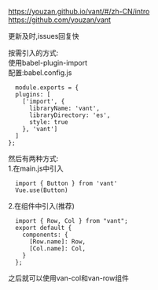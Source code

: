 https://youzan.github.io/vant/#/zh-CN/intro  
https://github.com/youzan/vant  
  
更新及时,issues回复快  
  
  
按需引入的方式:  
使用babel-plugin-import  
配置:babel.config.js  
```
  module.exports = {
  plugins: [
    ['import', {
      libraryName: 'vant',
      libraryDirectory: 'es',
      style: true
    }, 'vant']
  ]
};
```
然后有两种方式:  
1.在main.js中引入  
```
  import { Button } from 'vant'
  Vue.use(Button)
```
2.在组件中引入(推荐)  
```
  import { Row, Col } from "vant";
  export default {
    components: {
      [Row.name]: Row,
      [Col.name]: Col,
    }
  };
```
  之后就可以使用van-col和van-row组件  
